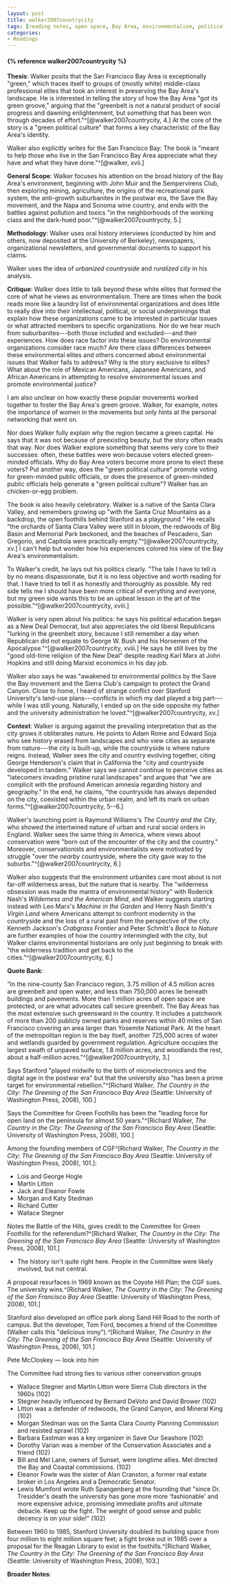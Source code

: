 ```yaml
---
layout: post
title: walker2007countrycity
tags: [reading notes, open space, Bay Area, environmentalism, political culture, Stanford University, Committee for Green Foothills, Karl Belser, Wallace Stegner]
categories:
- Readings
---
```



<h4>{% reference walker2007countrycity %}</h4>

**Thesis**: Walker posits that the San Francisco Bay Area is exceptionally
"green," which traces itself to groups of (mostly white) middle-class
professional elites that took an interest in preserving the Bay Area's
landscape. He is interested in telling the story of how the Bay Area "got its
green groove," arguing that the "greenbelt is not a natural product of social
progress and dawning enlightenment, but something that has been won through
decades of effort."^[@walker2007countrycity, 4.] At the core of the story is a
"green political culture" that forms a key characteristic of the Bay Area's
identity.

Walker also explicitly writes for the San Francisco Bay: The book is "meant to
help those who live in the San Francisco Bay Area appreciate what they have
and what they have done."^[@walker, xvii.]

**General Scope**: Walker focuses his attention on the broad history of the
Bay Area's environment, beginning with John Muir and the Sempervirens Club,
then exploring mining, agriculture, the origins of the recreational park
system, the anti-growth suburbanites in the postwar era, the Save the Bay
movement, and the Napa and Sonoma wine country, and ends with the battles
against pollution and toxics "in the neighborhoods of the working class and
the dark-hued poor."^[@walker2007countrycity, 5.]

**Methodology**: Walker uses oral history interviews (conducted by him and
others, now deposited at the University of Berkeley), newspapers,
organizational newsletters, and governmental documents to support his claims.

Walker uses the idea of *urbanized countryside* and *ruralized city* in his
analysis.

**Critique**: Walker does little to talk beyond these white elites that formed
the core of what he views as environmentalism. There are times when the book
reads more like a laundry list of environmental organizations and does little
to really dive into their intellectual, political, or social underpinnings
that explain how these organizations came to be interested in particular
issues or what attracted members to specific organizations. Nor do we hear
much from suburbanites---both those included and excluded---and their
experiences. How does race factor into these issues? Do environmental
organizations consider race much? Are there class differences between these
environmental elites and others concerned about environmental issues that
Walker fails to address? Why is the story exclusive to elites? What about the
role of Mexican Americans, Japanese Americans, and African Americans in
attempting to resolve environmental issues and promote environmental justice?

I am also unclear on how exactly these popular movements worked together to
foster the Bay Area's green groove. Walker, for example, notes the importance
of women in the movements but only hints at the personal networking that went
on.

Nor does Walker fully explain why the region became a green capital. He says
that it was not because of preexisting beauty, but the story often reads that
way. Nor does Walker explore something that seems very core to their
successes: often, these battles were won because voters elected green-minded
officials. Why do Bay Area voters become more prone to elect these voters? Put
another way, does the "green political culture" promote voting for
green-minded public officials, or does the presence of green-minded public
officials help generate a "green political culture"? Walker has an
chicken-or-egg problem.

The book is also heavily celebratory. Walker is a native of the Santa Clara
Valley, and remembers growing up "with the Santa Cruz Mountains as a backdrop,
the open foothills behind Stanford as a playground " He recalls "the orchards
of Santa Clara Valley were still in bloom, the redwoods of Big Basin and
Memorial Park beckoned, and the beaches of Pescadero, San Gregorio, and
Capitola were practically empty."^[@walker2007countrycity, xv.] I can't help
but wonder how his experiences colored his view of the Bay Area's
environmentalism.

To Walker's credit, he lays out his politics clearly. "The tale I have to tell
is by no means dispassionate, but it is no less objective and worth reading
for that. I have tried to tell it as honestly and thoroughly as possible. My
red side tells me I should have been more critical of everything and everyone,
but my green side wants this to be an upbeat lesson in the art of the
possible."^[@walker2007countrycity, xviii.]

Walker is very open about his politics: he says his political education began
as a New Deal Democrat, but also appreciates the old liberal Republicans
"lurking in the greenbelt story, because I still remember a day when
Republican did not equate to George W. Bush and his Horsemen of the
Apocalypse."^[@walker2007countrycity, xviii.] He says he still lives by the
"good old-time religion of the New Deal" despite reading Karl Marx at John
Hopkins and still doing Marxist economics in his day job.

Walker also says he was "awakened to environmental politics by the Save the
Bay movement and the Sierra Club's campaign to protect the Grand Canyon. Close
to home, I heard of strange conflict over Stanford University's land-use
plans---conflicts in which my dad played a big part---while I was still young.
Naturally, I ended up on the side opposite my father and the university
administration he loved."^[@walker2007countrycity, xv.]

**Context**: Walker is arguing against the prevailing interpretation that as
the city grows it obliterates nature. He points to Adam Rome and Edward Soja
who see history erased from landscapes and who view cities as separate from
nature---the city is built-up, while the countryside is where nature reigns.
Instead, Walker sees the city and country evolving together, citing George
Henderson's claim that in California the "city and countryside developed in
tandem." Walker says we cannot continue to perceive cities as "latecomers
invading pristine rural landscapes" and argues that "we are complicit with the
profound American amnesia regarding history and geography." In the end, he
claims, "the countryside has always depended on the city, coexisted within the
urban realm, and left its mark on urban forms."^[@walker2007countrycity,
5--6.]

Walker's launching point is Raymond Williams's *The Country and the City*, who
showed the intertwined nature of urban and rural social orders in England.
Walker sees the same thing in America, where views about conservation were
"born out of the encounter of the city and the country." Moreover,
conservationists and environmentalists were motivated by struggle "over the
*nearby* countryside, where the city gave way to the
suburbs."^[@walker2007countrycity, 6.]

Walker also suggests that the environment urbanites care most about is not
far-off wilderness areas, but the nature that is nearby. The "wilderness
obsession was made the mantra of environmental history" with Roderick Nash's
*Wilderness and the American Mind*, and Walker suggests starting instead with
Leo Marx's *Machine in the Garden* and Henry Nash Smith's *Virgin Land* where
Americans attempt to confront modernity in the countryside and the loss of a
rural past from the perspective of the city. Kenneth Jackson's *Crabgrass
Frontier* and Peter Schmitt's *Back to Nature* are further examples of how the
country intermingled with the city, but Walker claims environmental historians
are only just beginning to break with "the wilderness tradition and get back
to the cities."^[@walker2007countrycity, 6.]

**Quote Bank**:

"In the nine-county San Francisco region, 3.75 million of 4.5 million acres
are greenbelt and open water, and less than 750,000 acres lie beneath
buildings and pavements. More than 1 million acres of open space are
protected, or are what advocates call secure greenbelt. The Bay Areas has the
most extensive such greensward in the country. It includes a patchwork of more
than 200 publicly owned parks and reserves within 40 miles of San Francisco
covering an area larger than Yosemite National Park. At the heart of the
metropolitan region is the bay itself, another 725,000 acres of water and
wetlands guarded by government regulation. Agriculture occupies the largest
swath of unpaved surface, 1.8 million acres, and woodlands the rest, about a
half-million acres."^[@walker2007countrycity, 3.]

Says Stanford "played midwife to the birth of microelectronics and the digital
age in the postwar era" but that the university also "has been a prime target
for environmental rebellion."^[Richard Walker, *The Country in the City: The
Greening of the San Francisco Bay Area* (Seattle: University of Washington
Press, 2008), 100.]

Says the Committee for Green Foothills has been the "leading force for open
land on the peninsula for almost 50 years."^[Richard Walker, *The Country in
the City: The Greening of the San Francisco Bay Area* (Seattle: University of
Washington Press, 2008), 100.]


Among the founding members of CGF^[Richard Walker, *The Country in the City: The
Greening of the San Francisco Bay Area* (Seattle: University of Washington
Press, 2008), 101.]:

* Lois and George Hogle
* Martin Litton
* Jack and Eleanor Fowle
* Morgan and Katy Stedman
* Richard Cutter
* Wallace Stegner

Notes the Battle of the Hills, gives credit to the Committee for Green
Foothills for the referendum?^[Richard Walker, *The Country in the City: The
Greening of the San Francisco Bay Area* (Seattle: University of Washington
Press, 2008), 101.]

* The history isn't quite right here. People in the Committee were likely
involved, but not central.

A proposal resurfaces in 1969 known as the Coyote Hill Plan; the CGF sues. The
university wins.^[Richard Walker, *The Country in the City: The Greening of
the San Francisco Bay Area* (Seattle: University of Washington Press, 2008),
101.]

Stanford also developed an office park along Sand Hill Road to the north of
campus. But the developer, Tom Ford, becomes a friend of the Committee (Walker
calls this "delicious irony").^[Richard Walker, *The Country in the City: The
Greening of the San Francisco Bay Area* (Seattle: University of Washington
Press, 2008), 101.]


Pete McCloskey — look into him

The Committee had strong ties to various other conservation groups

* Wallace Stegner and Martin Litton were Sierra Club directors in the 1960s
(102)
* Stegner heavily influenced by Bernard DeVoto and David Brower (102)
* Litton was a defender of redwoods, the Grand Canyon, and Mineral King (102)
* Morgan Stedman was on the Santa Clara County Planning Commission and
resisted sprawl (102)
* Barbara Eastman was a key organizer in Save Our Seashore (102)
* Dorothy Varian was a member of the Conservation Associates and a friend
(102)
* Bill and Mel Lane, owners of Sunset, were longtime allies. Mel directed the
Bay and Coastal commissions. (102)
* Eleanor Fowle was the sister of Alan Cranston, a former real estate broker
in Los Angeles and a Democratic Senator.
* Lewis Mumford wrote Ruth Spangenberg at the founding that "since Dr.
Tresidder's death the university has gone more more 'fashionable' and more
expensive advice, promising immediate profits and ultimate debacle. Keep up
the fight. The weight of good sense and public decency is on your side!" (102)

Between 1960 to 1985, Stanford University doubled its building space from four
million to eight million square feet; a fight broke out in 1985 over a
proposal for the Reagan Library to exist in the foothills.^[Richard Walker,
*The Country in the City: The Greening of the San Francisco Bay Area*
(Seattle: University of Washington Press, 2008), 103.]

**Broader Notes**:

